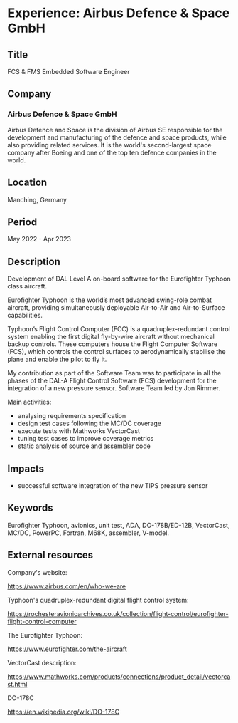 # Experience: Airbus Defence & Space GmbH

## Title

FCS & FMS Embedded Software Engineer

## Company

### Airbus Defence & Space GmbH

Airbus Defence and Space is the division of Airbus SE responsible for the
development and manufacturing of the defence and space products, while also
providing related services. It is the world's second-largest space company
after Boeing and one of the top ten defence companies in the world.

## Location

Manching, Germany

## Period

May 2022 - Apr 2023

## Description

Development of DAL Level A on-board software for the Eurofighter Typhoon
class aircraft.

Eurofighter Typhoon is the world’s most advanced swing-role combat aircraft,
providing simultaneously deployable Air-to-Air and Air-to-Surface capabilities.

Typhoon’s Flight Control Computer (FCC) is a quadruplex-redundant control system
enabling the first digital fly-by-wire aircraft without mechanical backup controls.
These computers house the Flight Computer Software (FCS), which controls the control
surfaces to aerodynamically stabilise the plane and enable the pilot to fly it.

My contribution as part of the Software Team was to participate in all the phases of
the DAL-A Flight Control Software (FCS) development for the integration of a
new pressure sensor. Software Team led by Jon Rimmer.

Main activities:

* analysing requirements specification
* design test cases following the MC/DC coverage
* execute tests with Mathworks VectorCast
* tuning test cases to improve coverage metrics
* static analysis of source and assembler code

## Impacts

* successful software integration of the new TIPS pressure sensor

## Keywords

Eurofighter Typhoon, avionics, unit test, ADA, DO-178B/ED-12B, VectorCast, MC/DC, PowerPC, Fortran,
M68K, assembler, V-model.

## External resources

Company's website:

<https://www.airbus.com/en/who-we-are>

Typhoon's quadruplex-redundant digital flight control system:

<https://rochesteravionicarchives.co.uk/collection/flight-control/eurofighter-flight-control-computer>

The Eurofighter Typhoon:

<https://www.eurofighter.com/the-aircraft>

VectorCast description:

<https://www.mathworks.com/products/connections/product_detail/vectorcast.html>

DO-178C

<https://en.wikipedia.org/wiki/DO-178C>
